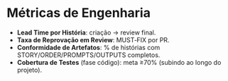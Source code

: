 # Métricas de Engenharia

- **Lead Time por História**: criação → review final.
- **Taxa de Reprovação em Review**: MUST‑FIX por PR.
- **Conformidade de Artefatos**: % de histórias com STORY/ORDER/PROMPTS/OUTPUTS completos.
- **Cobertura de Testes** (fase código): meta ≥70% (subindo ao longo do projeto).
